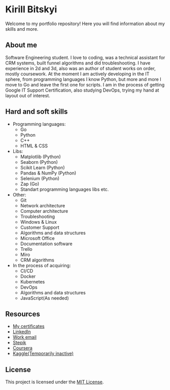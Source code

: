 # Kirill Bitskyi

Welcome to my portfolio repository! Here you will find information about my skills and more.

## About me

Software Engineering student. I love to coding, was a technical assistant for CRM systems, built funnel algorithms and did troubleshooting. I have experience in 2d and 3d, also was an author of student works on order, mostly coursework. At the moment I am actively developing in the IT sphere, from programming languages I know Python, but more and more I move to Go and leave the first one for scripts. I am in the process of getting Google IT Support Certification, also studying DevOps, trying my hand at layout out of interest.

<!-- ## Project categories

### [Название проекта 1](ссылка на проект)

Описание проекта 1.

![Пример изображения](ссылка на изображение)

### [Название проекта 2](ссылка на проект)

Описание проекта 2.

![Пример изображения](ссылка на изображение)

...
-->

## Hard and soft skills

- Programming languages:
  - Go
  - Python
  - C++
  - HTML & CSS
- Libs:
  - Matplotlib (Python)
  - Seaborn (Python)
  - Scikit Learn (Python)
  - Pandas & NumPy (Python)
  - Selenium (Python)
  - Zap (Go)
  - Standart programming languages libs etc.
- Other:
  - Git
  - Network architecture
  - Computer architecture
  - Troubleshooting
  - Windows & Linux
  - Customer Support
  - Algorithms and data structures
  - Microsoft Office
  - Documentation software
  - Trello
  - Miro
  - CRM algorithms
- In the process of acquiring:
  - CI/CD
  - Docker
  - Kubernetes
  - DevOps
  - Algorithms and data structures
  - JavaScript(As needed)

## Resources

- [My certificates](https://drive.google.com/drive/folders/1dRkaWjAHm9nySfKVy2tW9alOoPzE5Y5b?usp=sharing)
- [LinkedIn](https://www.linkedin.com/in/kirill-bitskyi-025672284/)
- [Work email](nobusymaile@gmail.com)
- [Stepik](https://stepik.org/users/292738716/profile)
- [Coursera](https://www.coursera.org/user/83427ca96d65acb519e57ae4c5aa49d7)
- [Kaggle(Temporarily inactive)](https://www.kaggle.com/oneminepowminx)

## License

This project is licensed under the [MIT License](https://github.com/1minEpowMinX/1minEpowMinX/blob/main/LICENSE).



<!--
**1minEpowMinX/1minEpowMinX** is a ✨ _special_ ✨ repository because its `README.md` (this file) appears on your GitHub profile.

Here are some ideas to get you started:

- 🔭 I’m currently working on ...
- 🌱 I’m currently learning ...
- 👯 I’m looking to collaborate on ...
- 🤔 I’m looking for help with ...
- 💬 Ask me about ...
- 📫 How to reach me: ...
- 😄 Pronouns: ...
- ⚡ Fun fact: ...
-->
